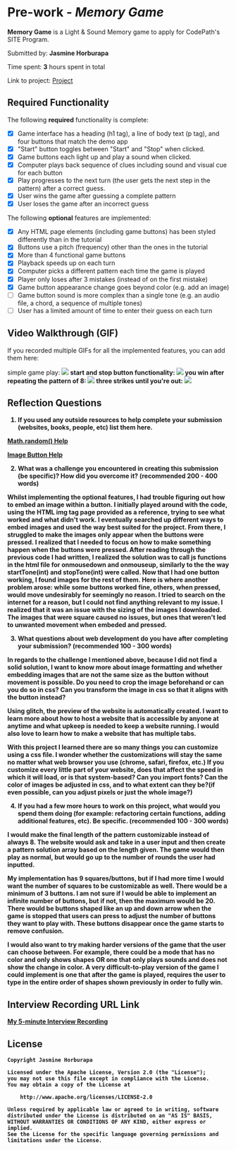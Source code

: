 # Pre-work - *Memory Game*

**Memory Game** is a Light & Sound Memory game to apply for CodePath's SITE Program. 

Submitted by: **Jasmine Horburapa**

Time spent: **3** hours spent in total

Link to project: [Project](https://glitch.com/edit/#!/jasper-polite-eyeliner)

## Required Functionality

The following **required** functionality is complete:

* [x] Game interface has a heading (h1 tag), a line of body text (p tag), and four buttons that match the demo app
* [x] "Start" button toggles between "Start" and "Stop" when clicked. 
* [x] Game buttons each light up and play a sound when clicked. 
* [x] Computer plays back sequence of clues including sound and visual cue for each button
* [x] Play progresses to the next turn (the user gets the next step in the pattern) after a correct guess. 
* [x] User wins the game after guessing a complete pattern
* [x] User loses the game after an incorrect guess

The following **optional** features are implemented:

* [x] Any HTML page elements (including game buttons) has been styled differently than in the tutorial
* [x] Buttons use a pitch (frequency) other than the ones in the tutorial
* [x] More than 4 functional game buttons
* [x] Playback speeds up on each turn
* [x] Computer picks a different pattern each time the game is played
* [x] Player only loses after 3 mistakes (instead of on the first mistake)
* [x] Game button appearance change goes beyond color (e.g. add an image)
* [ ] Game button sound is more complex than a single tone (e.g. an audio file, a chord, a sequence of multiple tones)
* [ ] User has a limited amount of time to enter their guess on each turn

## Video Walkthrough (GIF)

If you recorded multiple GIFs for all the implemented features, you can add them here:

simple game play: <b>
![](https://cdn.glitch.global/cc14a8f4-488b-4386-b9ca-da07c38281e7/ezgif.com-gif-maker-3.gif?v=1650486796637)
start and stop button functionality: <b>
![](https://cdn.glitch.global/cc14a8f4-488b-4386-b9ca-da07c38281e7/ezgif.com-gif-maker-2.gif?v=1650486697846)
you win after repeating the pattern of 8: <b>
![](https://cdn.glitch.global/cc14a8f4-488b-4386-b9ca-da07c38281e7/ezgif.com-gif-maker-4.gif?v=1650486927896)
three strikes until you're out: <b>
![](https://cdn.glitch.global/cc14a8f4-488b-4386-b9ca-da07c38281e7/ezgif.com-gif-maker.gif?v=1650486590928)

## Reflection Questions
1. If you used any outside resources to help complete your submission (websites, books, people, etc) list them here. 

[Math.random() Help](https://developer.mozilla.org/en-US/docs/Web/JavaScript/Reference/Global_Objects/Math/random)

[Image Button Help](https://www.delftstack.com/howto/html/html-button-with-image/)

2. What was a challenge you encountered in creating this submission (be specific)? How did you overcome it? (recommended 200 - 400 words)

Whilst implementing the optional features, I had trouble figuring out how to embed an image within a button. I initially played around 
with the code, using the HTML img tag page provided as a reference, trying to see what worked and what didn't work. I eventually searched
up different ways to embed images and used the way best suited for the project. From there, I struggled to make the images only appear
when the buttons were pressed. I realized that I needed to focus on how to make something happen when the buttons were pressed.
After reading through the previous code I had written, I realized the solution was to call js functions in the html file 
for onmousedown and onmouseup, similarly to the the way startTone(int) and stopTone(int) were called. 
Now that I had one button working, I found images for the rest of them. Here is where another problem arose: while some buttons worked fine,
others, when pressed, would move undesirably for seemingly no reason. I tried to search on the internet for a reason, but I could not find
anything relevant to my issue. I realized that it was an issue with the sizing of the images I downloaded. The images that were square
caused no issues, but ones that weren't led to unwanted movement when embeded and pressed.

3. What questions about web development do you have after completing your submission? (recommended 100 - 300 words) 

In regards to the challenge I mentioned above, because I did not find a solid solution, I want to know more about image formatting 
and whether embedding images that are not the same size as the button without movement is possible. 
Do you need to crop the image beforehand or can you do so in css? 
Can you transform the image in css so that it aligns with the button instead?

Using glitch, the preview of the website is automatically created. I want to learn more about how to host a website
that is accessible by anyone at anytime and what upkeep is needed to keep a website running. I would also love to 
learn how to make a website that has multiple tabs.

With this project I learned there are so many things you can customize using a css file. I wonder whether the customizations
will stay the same no matter what web browser you use (chrome, safari, firefox, etc.) If you customize every little part of your website,
does that affect the speed in which it will load, or is that system-based? Can you import fonts? Can the color of images be adjusted in css,
and to what extent can they be?(if even possible, can you adjust pixels or just the whole image?)

4. If you had a few more hours to work on this project, what would you spend them doing (for example: refactoring certain functions, adding additional features, etc). Be specific. (recommended 100 - 300 words)

I would make the final length of the pattern customizable instead of always 8. The website would ask and take in a user input and 
then create a pattern solution array based on the length given. The game would then play as normal, but would go up to the number of rounds
the user had inputted.

My implementation has 9 squares/buttons, but if I had more time I would want the number of squares to be customizable as well. 
There would be a minimum of 3 buttons. I am not sure if I would be able to implement an infinite number of buttons, but if not, then the
maximum would be 20. There would be buttons shaped like an up and down arrow when the game is stopped that users can press to adjust
the number of buttons they want to play with. These buttons disappear once the game starts to remove confusion.

I would also want to try making harder versions of the game that the user can choose between. For example, there could be a mode that 
has no color and only shows shapes OR one that only plays sounds and does not show the change in color. A very difficult-to-play
version of the game I could implement is one that after the game is played, requires the user to type in the entire order of shapes shown
previously in order to fully win.



## Interview Recording URL Link

[My 5-minute Interview Recording](https://drive.google.com/file/d/1lC1z-B02R3G9Y9MMU6h3yvTh7Y7fnws3/view?usp=sharing)


## License

    Copyright Jasmine Horburapa

    Licensed under the Apache License, Version 2.0 (the "License");
    you may not use this file except in compliance with the License.
    You may obtain a copy of the License at

        http://www.apache.org/licenses/LICENSE-2.0

    Unless required by applicable law or agreed to in writing, software
    distributed under the License is distributed on an "AS IS" BASIS,
    WITHOUT WARRANTIES OR CONDITIONS OF ANY KIND, either express or implied.
    See the License for the specific language governing permissions and
    limitations under the License.
